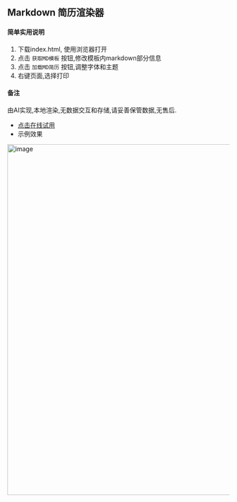 ## Markdown 简历渲染器
#### 简单实用说明
1. 下载index.html, 使用浏览器打开
2. 点击 `获取MD模板` 按钮,修改模板内markdown部分信息
3. 点击 `加载MD简历` 按钮,调整字体和主题
4. 右键页面,选择打印

#### 备注
由AI实现,本地渲染,无数据交互和存储,请妥善保管数据,无售后.

- [点击在线试用](https://combeini.github.io/my-resume/)
- 示例效果
<img width="913" height="795" alt="image" src="https://github.com/user-attachments/assets/f0ab1346-89e6-49e0-b21f-f6b7bb449128" />



